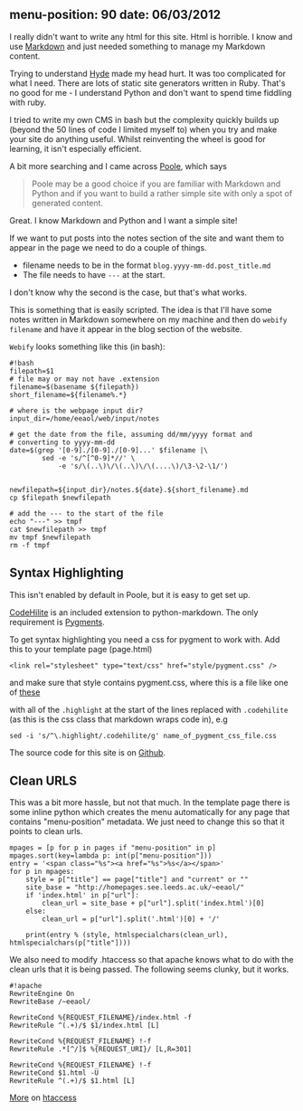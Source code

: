 menu-position: 90
date: 06/03/2012
---

I really didn't want to write any html for this site. Html is horrible.
I know and use [Markdown][md] and just needed something to manage my Markdown
content.

[md]: http://daringfireball.net/projects/markdown/

Trying to understand [Hyde][] made my head hurt. It was too complicated
for what I need. There are lots of static site generators written in Ruby.
That's no good for me - I understand Python and don't want to spend
time fiddling with ruby.

[Hyde]: http://ringce.com/hyde

I tried to write my own CMS in bash but the complexity quickly builds up 
(beyond the 50 lines of code I limited myself to) when you try and make your
site do anything useful. Whilst reinventing the wheel is good for learning,
it isn't especially efficient. 

A bit more searching and I came across [Poole], which says

>   Poole may be a good choice if you are familiar with Markdown and Python
>   and if you want to build a rather simple site with only a spot of
>   generated content.

[Poole]: https://bitbucket.org/obensonne/poole/overview

Great. I know Markdown and Python and I want a simple site!

If we want to put posts into the notes section of the site and want
them to appear in the page we need to do a couple of things.

+ filename needs to be in the format `blog.yyyy-mm-dd.post_title.md`
+ The file needs to have `---` at the start.

I don't know why the second is the case, but that's what works.

This is something that is easily scripted. The idea is that I'll have
some notes written in Markdown somewhere on my machine and then do
`webify filename` and have it appear in the blog section of the website.

`Webify` looks something like this (in bash):

    #!bash
    filepath=$1
    # file may or may not have .extension
    filename=$(basename ${filepath})
    short_filename=${filename%.*}

    # where is the webpage input dir?
    input_dir=/home/eeaol/web/input/notes

    # get the date from the file, assuming dd/mm/yyyy format and
    # converting to yyyy-mm-dd
    date=$(grep '[0-9]./[0-9]./[0-9]...' $filename |\
            sed -e 's/^[^0-9]*//' \
                -e 's/\(..\)\/\(..\)\/\(....\)/\3-\2-\1/')


    newfilepath=${input_dir}/notes.${date}.${short_filename}.md
    cp $filepath $newfilepath 

    # add the --- to the start of the file
    echo "---" >> tmpf
    cat $newfilepath >> tmpf
    mv tmpf $newfilepath
    rm -f tmpf


Syntax Highlighting
-------------------

This isn't enabled by default in Poole, but it is easy to get set up.

[CodeHilite][] is an included extension to python-markdown. The only
requirement is [Pygments][].

[CodeHilite]: http://freewisdom.org/projects/python-markdown/CodeHilite
[Pygments]: http://pygments.org/

To get syntax highlighting you need a css for pygment to work with.
Add this to your template page (page.html)

    <link rel="stylesheet" type="text/css" href="style/pygment.css" />
    
and make sure that style contains pygment.css, where this is a file
like one of [these][css-ex]

[css-ex]: https://github.com/icco/pygments-css

with all of the `.highlight` at the start of the lines replaced with
`.codehilite` (as this is the css class that markdown wraps code in),
e.g

    sed -i 's/^\.highlight/.codehilite/g' name_of_pygment_css_file.css

The source code for this site is on [Github][].

[Github]: https://github.com/aaren/web

Clean URLS
----------

This was a bit more hassle, but not that much. In the template page
there is some inline python which creates the menu automatically for
any page that contains "menu-position" metadata. We just need to change
this so that it points to clean urls.

    mpages = [p for p in pages if "menu-position" in p]
    mpages.sort(key=lambda p: int(p["menu-position"]))
    entry = '<span class="%s"><a href="%s">%s</a></span>'
    for p in mpages:
        style = p["title"] == page["title"] and "current" or ""
        site_base = "http://homepages.see.leeds.ac.uk/~eeaol/"
        if 'index.html' in p["url"]:
            clean_url = site_base + p["url"].split('index.html')[0]
        else:
            clean_url = p["url"].split('.html')[0] + '/'
        
        print(entry % (style, htmlspecialchars(clean_url), htmlspecialchars(p["title"])))

We also need to modify .htaccess so that apache knows what to do with
the clean urls that it is being passed. The following seems clunky, but
it works.

    #!apache
    RewriteEngine On
    RewriteBase /~eeaol/

    RewriteCond %{REQUEST_FILENAME}/index.html -f
    RewriteRule ^(.+)/$ $1/index.html [L]

    RewriteCond %{REQUEST_FILENAME} !-f
    RewriteRule .*[^/]$ %{REQUEST_URI}/ [L,R=301]

    RewriteCond %{REQUEST_FILENAME} !-f
    RewriteCond $1.html -U
    RewriteRule ^(.+)/$ $1.html [L]

[More][corz] on [htaccess][]

[corz]: http://corz.org/serv/tricks/htaccess2.php
[htaccess]: http://www.codingforums.com/showthread.php?t=215977
